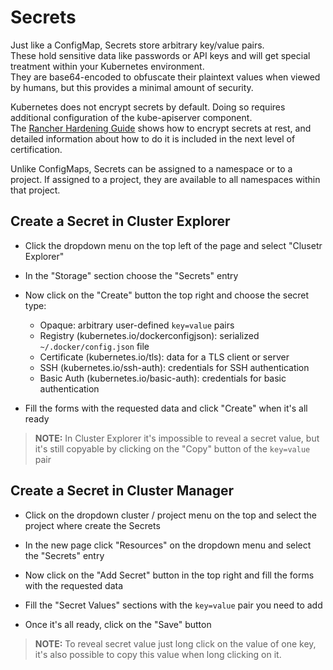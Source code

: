# Secrets

Just like a ConfigMap, Secrets store arbitrary key/value pairs.  
These hold sensitive data like passwords or API keys and will get special treatment within your Kubernetes environment.  
They are base64-encoded to obfuscate their plaintext values when viewed by humans, but this provides a minimal amount of security.

Kubernetes does not encrypt secrets by default. Doing so requires additional configuration of the kube-apiserver component.  
The [Rancher Hardening Guide](https://rancher.com/docs/rancher/v2.x/en/security/) shows how to encrypt secrets at rest, and detailed information about how to do it is included in the next level of certification.

Unlike ConfigMaps, Secrets can be assigned to a namespace or to a project. If assigned to a project, they are available to all namespaces within that project.

## Create a Secret in Cluster Explorer

- Click the dropdown menu on the top left of the page and select "Clusetr Explorer"

- In the "Storage" section choose the "Secrets" entry

- Now click on the "Create" button the top right and choose the secret type:
  - Opaque: arbitrary user-defined `key=value` pairs
  - Registry (kubernetes.io/dockerconfigjson): serialized `~/.docker/config.json` file
  - Certificate (kubernetes.io/tls): data for a TLS client or server
  - SSH (kubernetes.io/ssh-auth): credentials for SSH authentication
  - Basic Auth (kubernetes.io/basic-auth): credentials for basic authentication

- Fill the forms with the requested data and click "Create" when it's all ready

> **NOTE:** In Cluster Explorer it's impossible to reveal a secret value, but it's still copyable by clicking on the "Copy" button of the `key=value` pair

## Create a Secret in Cluster Manager

- Click on the dropdown cluster / project menu on the top and select the project where create the Secrets

- In the new page click "Resources" on the dropdown menu and select the "Secrets" entry

- Now click on the "Add Secret" button in the top right and fill the forms with the requested data

- Fill the "Secret Values" sections with the `key=value` pair you need to add

- Once it's all ready, click on the "Save" button

> **NOTE:** To reveal secret value just long click on the value of one key, it's also possible to copy this value when long clicking on it.
